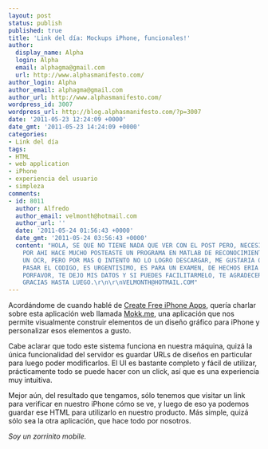 ```yaml
---
layout: post
status: publish
published: true
title: 'Link del día: Mockups iPhone, funcionales!'
author:
  display_name: Alpha
  login: Alpha
  email: alphagma@gmail.com
  url: http://www.alphasmanifesto.com/
author_login: Alpha
author_email: alphagma@gmail.com
author_url: http://www.alphasmanifesto.com/
wordpress_id: 3007
wordpress_url: http://blog.alphasmanifesto.com/?p=3007
date: '2011-05-23 12:24:09 +0000'
date_gmt: '2011-05-23 14:24:09 +0000'
categories:
- Link del día
tags:
- HTML
- web application
- iPhone
- experiencia del usuario
- simpleza
comments:
- id: 8011
  author: Alfredo
  author_email: velmonth@hotmail.com
  author_url: ''
  date: '2011-05-24 01:56:43 +0000'
  date_gmt: '2011-05-24 03:56:43 +0000'
  content: "HOLA, SE QUE NO TIENE NADA QUE VER CON EL POST PERO, NECESITO TU AYUDA,
    POR AHI HACE MUCHO POSTEASTE UN PROGRAMA EN MATLAB DE RECONOCIMIENTO DE CARACETERS,
    UN OCR, PERO POR MAS Q INTENTO NO LO LOGRO DESCARGAR, ME GUSTARIA QUE ME PUDIERAS
    PASAR EL CODIGO, ES URGENTISIMO, ES PARA UN EXAMEN, DE HECHOS ERIA MI EXAMEN,
    PORFAVOR, TE DEJO MIS DATOS Y SI PUEDES FACILITARMELO, TE AGRADECERIA INFINITAMENTE,
    GRACIAS HASTA LUEGO.\r\n\r\nVELMONTH@HOTMAIL.COM"
---
```


Acordándome de cuando hablé de <a href="https://blog.alphasmanifesto.com/2010/04/08/link-del-dia-1-2-3-iphone-app/">Create Free iPhone Apps</a>, quería charlar sobre esta aplicación web llamada <a href="http://mokk.me/">Mokk.me</a>, una aplicación que nos permite visualmente construir elementos de un diseño gráfico para iPhone y personalizar esos elementos a gusto.

Cabe aclarar que todo este sistema funciona en nuestra máquina, quizá la única funcionalidad del servidor es guardar URLs de diseños en particular para luego poder modificarlos. El UI es bastante completo y fácil de utilizar, prácticamente todo se puede hacer con un click, así que es una experiencia muy intuitiva.

Mejor aún, del resultado que tengamos, sólo tenemos que visitar un link para verificar en nuestro iPhone cómo se ve, y luego de eso ya podemos guardar ese HTML para utilizarlo en nuestro producto. Más simple, quizá sólo sea la otra aplicación, que hace todo por nosotros.

_Soy un zorrinito mobile._
